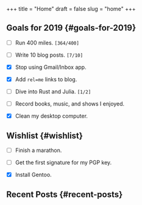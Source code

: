 +++
title = "Home"
draft = false
slug = "home"
+++

## Goals for 2019 {#goals-for-2019}

-   [ ] Run 400 miles. <code>[364/400]</code>
-   [ ] Write 10 blog posts. <code>[7/10]</code>
-   [X] Stop using Gmail/Inbox app.
-   [X] Add `rel=me` links to blog.
-   [ ] Dive into Rust and Julia. <code>[1/2]</code>
-   [ ] Record books, music, and shows I enjoyed.
-   [X] Clean my desktop computer.


## Wishlist {#wishlist}

-   [ ] Finish a marathon.
-   [ ] Get the first signature for my PGP key.
-   [X] Install Gentoo.


## Recent Posts {#recent-posts}
